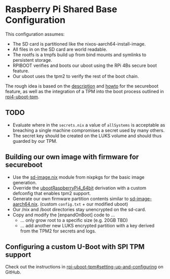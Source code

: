 # Raspberry Pi Shared Base Configuration

This configuration assumes:
- The SD card is partitioned like the nixos-aarch64-install-image.
- All files in on the SD card are world readable.
- The rootfs is a tmpfs build up from bind mounts and symlinks to persistent storage.
- RPIBOOT verifies and boots our uboot using the RPi 4Bs secure boot feature.
- Our uboot uses the tpm2 to verify the rest of the boot chain.

The rough idea is based on the [description] and [howto] for the secureboot feature,
as well as the integration of a TPM into the boot process outlined in [rpi4-uboot-tpm].

[description]: https://pip.raspberrypi.com/categories/685-whitepapers-app-notes/documents/RP-004651-WP/Raspberry-Pi-4-Boot-Security.pdf
[howto]: https://pip.raspberrypi.com/categories/685-whitepapers-app-notes/documents/RP-003466-WP/Boot-Security-Howto.pdf
[rpi4-uboot-tpm]: https://github.com/joholl/rpi4-uboot-tpm


## TODO

- Evaluate where in the `secrets.nix` a value of `allSystems` is acceptable as breaching a single machine compromises a secret used by many others.
- The secret key should be created on the LUKS volume and should thus guarded by our TPM.


## Building our own image with firmware for secureboot

- Use the [sd-image.nix] module from nixpkgs for the basic image generation.
- Override the [ubootRaspberryPi4_64bit] derivation with a custom defconfig that enables tpm2 support.
- Generate our own firmware partition contents similar to [sd-image-aarch64.nix]. (custom `config.txt` + our modified uboot)
- Our /nix and /boot directories stay unencrypted on the sd-card.
- Copy and modify the [enpandOnBoot] code to ...
  - ... only grow root to a specific size (e.g. 20GB TBD)
  - ... add another new LUKS encrypted partition with a key derived from the TPM2 for secrets and logs.

[expandOnBoot]: https://github.com/NixOS/nixpkgs/blob/b8d6d842d086ba02d79b7bc138b9f09c78864205/nixos/modules/installer/sd-card/sd-image.nix#L258-L283
[sd-image.nix]: https://github.com/NixOS/nixpkgs/blob/master/nixos/modules/installer/sd-card/sd-image.nix
[sd-image-aarch64.nix]: https://github.com/NixOS/nixpkgs/blob/af421ccb0ab04bf1b7b0f8f73ca278e5863f63a4/nixos/modules/installer/sd-card/sd-image-aarch64.nix#L21-L81
[ubootRaspberryPi4_64bit]: https://github.com/NixOS/nixpkgs/blob/b8d6d842d086ba02d79b7bc138b9f09c78864205/pkgs/misc/uboot/default.nix#L474-L478


## Configuring a custom U-Boot with SPI TPM support

Check out the instructions in [rpi-uboot-tpm#setting-up-and-configuring] on GitHub.

[rpi-uboot-tpm#setting-up-and-configuring]: https://github.com/joholl/rpi4-uboot-tpm#setting-up-and-configuring
